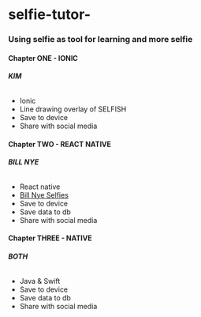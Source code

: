 # **selfie-tutor-**
### Using selfie as tool for learning and more selfie

#### Chapter ONE - IONIC
###### **KIM**
* Ionic
* Line drawing overlay of SELFISH
* Save to device
* Share with social media

#### Chapter TWO - REACT NATIVE
###### **BILL NYE**
* React native
* [Bill Nye Selfies ](https://www.instagram.com/p/k-jmdbkePN/)
* Save to device
* Save data to db
* Share with social media

#### Chapter THREE - NATIVE
###### **BOTH**
* Java & Swift
* Save to device
* Save data to db
* Share with social media

